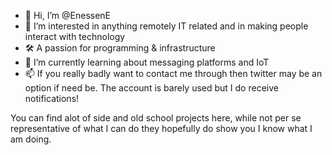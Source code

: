 - 👋 Hi, I’m @EnessenE
- 👀 I’m interested in anything remotely IT related and in making people interact with technology
- 🛠️ A passion for programming & infrastructure
- 🌱 I’m currently learning about messaging platforms and IoT
- 📫 If you really badly want to contact me through then twitter may be an option if need be. The account is barely used but I do receive notifications!

You can find alot of side and old school projects here, while not per se representative of what I can do they hopefully do show you I know what I am doing.

<!---
EnessenE/EnessenE is a ✨ special ✨ repository because its `README.md` (this file) appears on your GitHub profile.
You can click the Preview link to take a look at your changes.
--->
